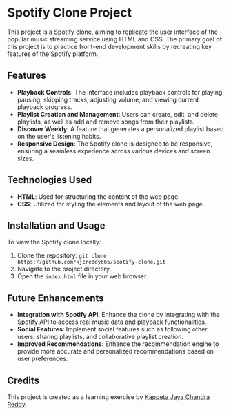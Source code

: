# Spotify Clone Project

This project is a Spotify clone, aiming to replicate the user interface of the popular music streaming service using HTML and CSS. The primary goal of this project is to practice front-end development skills by recreating key features of the Spotify platform.

## Features

- **Playback Controls**: The interface includes playback controls for playing, pausing, skipping tracks, adjusting volume, and viewing current playback progress.
- **Playlist Creation and Management**: Users can create, edit, and delete playlists, as well as add and remove songs from their playlists.
- **Discover Weekly**: A feature that generates a personalized playlist based on the user's listening habits.
- **Responsive Design**: The Spotify clone is designed to be responsive, ensuring a seamless experience across various devices and screen sizes.

## Technologies Used

- **HTML**: Used for structuring the content of the web page.
- **CSS**: Utilized for styling the elements and layout of the web page.

## Installation and Usage

To view the Spotify clone locally:

1. Clone the repository: `git clone https://github.com/kjcreddy666/spotify-clone.git`
2. Navigate to the project directory.
3. Open the `index.html` file in your web browser.

## Future Enhancements

- **Integration with Spotify API**: Enhance the clone by integrating with the Spotify API to access real music data and playback functionalities.
- **Social Features**: Implement social features such as following other users, sharing playlists, and collaborative playlist creation.
- **Improved Recommendations**: Enhance the recommendation engine to provide more accurate and personalized recommendations based on user preferences.

## Credits

This project is created as a learning exercise by [Kappeta Jaya Chandra Reddy](https://github.com/kjcreddy666).
